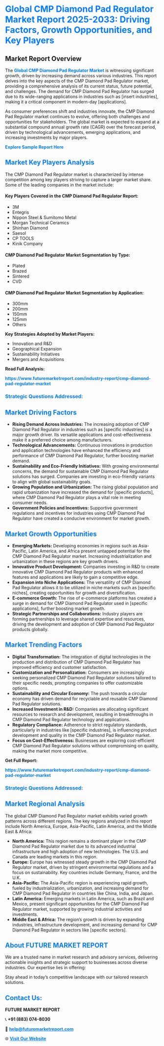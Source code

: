 <h1 style="color: #007BFF;">Global CMP Diamond Pad Regulator Market Report 2025-2033: Driving Factors, Growth Opportunities, and Key Players</h1>

<section id="overview">
<h2>Market Report Overview</h2>
<p>The <a href="https://www.futuremarketreport.com/industry-report/cmp-diamond-pad-regulator-market" style="color: #007BFF; text-decoration: none;"><strong>Global CMP Diamond Pad Regulator Market</strong></a> is witnessing significant growth, driven by increasing demand across various industries. This report delves into the key aspects of the CMP Diamond Pad Regulator market, providing a comprehensive analysis of its current status, future potential, and challenges. The demand for CMP Diamond Pad Regulator has surged due to its wide-ranging applications in industries such as [insert industries], making it a critical component in modern-day [applications].</p>
<p>As consumer preferences shift and industries innovate, the CMP Diamond Pad Regulator market continues to evolve, offering both challenges and opportunities for stakeholders. The global market is expected to expand at a substantial compound annual growth rate (CAGR) over the forecast period, driven by technological advancements, emerging applications, and increasing investments by major players.</p>
</section>

<section id="overview">
<p><a href="https://www.futuremarketreport.com/request-sample/reportId=37728" style="color: #007BFF; text-decoration: none;"><strong>Explore Sample Report Here</strong></a></p>
</section>

<section id="key-players">
<h2 style="color: #007BFF;">Market Key Players Analysis</h2>
<p>The CMP Diamond Pad Regulator market is characterized by intense competition among key players striving to capture a larger market share. Some of the leading companies in the market include:</p>
<h4>Key Players Covered in the CMP Diamond Pad Regulator Report:</h4>
<ul><li>3M</li><li>Entegris</li><li>Nippon Steel &amp; Sumitomo Metal</li><li>Morgan Technical Ceramics</li><li>Shinhan Diamond</li><li>Saesol</li><li>CP TOOLS</li><li>Kinik Company</li></ul>
<h4>CMP Diamond Pad Regulator Market Segmentation by Type:</h4>
<ul><li>Plated</li><li>Brazed</li><li>Sintered</li><li>CVD</li></ul>

<h4>CMP Diamond Pad Regulator Market Segmentation by Application:</h4>
<ul><li>300mm</li><li>200mm</li><li>150mm</li><li>125mm</li><li>Others</li></ul>
<p><strong>Key Strategies Adopted by Market Players:</strong></p>
<ul>
<li>Innovation and R&D</li>
<li>Geographical Expansion</li>
<li>Sustainability Initiatives</li>
<li>Mergers and Acquisitions</li>
</ul>
</section>

<section>
<p><strong>Read Full Analysis: </strong></p><a href="https://www.futuremarketreport.com/industry-report/cmp-diamond-pad-regulator-market" style="color: #007BFF; text-decoration: none;"><strong>https://www.futuremarketreport.com/industry-report/cmp-diamond-pad-regulator-market</strong></a>
<h3 style="color: #007BFF;">Strategic Questions Addressed:</h3>
</section>

<section id="driving-factors">
<h2 style="color: #007BFF;">Market Driving Factors</h2>
<ul>
<li><strong>Rising Demand Across Industries:</strong> The increasing adoption of CMP Diamond Pad Regulator in industries such as [specific industries] is a major growth driver. Its versatile applications and cost-effectiveness make it a preferred choice among manufacturers.</li>
<li><strong>Technological Advancements:</strong> Continuous innovations in production and application technologies have enhanced the efficiency and performance of CMP Diamond Pad Regulator, further boosting market demand.</li>
<li><strong>Sustainability and Eco-Friendly Initiatives:</strong> With growing environmental concerns, the demand for sustainable CMP Diamond Pad Regulator solutions has surged. Companies are investing in eco-friendly variants to align with global sustainability goals.</li>
<li><strong>Growing Population and Urbanization:</strong> The rising global population and rapid urbanization have increased the demand for [specific products], where CMP Diamond Pad Regulator plays a vital role in meeting consumer needs.</li>
<li><strong>Government Policies and Incentives:</strong> Supportive government regulations and incentives for industries using CMP Diamond Pad Regulator have created a conducive environment for market growth.</li>
</ul>
</section>

<section id="growth-opportunities">
<h2 style="color: #007BFF;">Market Growth Opportunities</h2>
<ul>
<li><strong>Emerging Markets:</strong> Developing economies in regions such as Asia-Pacific, Latin America, and Africa present untapped potential for the CMP Diamond Pad Regulator market. Increasing industrialization and urbanization in these regions are key growth drivers.</li>
<li><strong>Innovative Product Development:</strong> Companies investing in R&D to create innovative CMP Diamond Pad Regulator products with enhanced features and applications are likely to gain a competitive edge.</li>
<li><strong>Expansion into Niche Applications:</strong> The versatility of CMP Diamond Pad Regulator allows it to be utilized in niche markets such as [specific niches], creating opportunities for growth and diversification.</li>
<li><strong>E-commerce Growth:</strong> The rise of e-commerce platforms has created a surge in demand for CMP Diamond Pad Regulator used in [specific applications], further boosting market growth.</li>
<li><strong>Strategic Partnerships and Collaborations:</strong> Industry players are forming partnerships to leverage shared expertise and resources, driving the development and adoption of CMP Diamond Pad Regulator products globally.</li>
</ul>
</section>

<section id="trending-factors">
<h2 style="color: #007BFF;">Market Trending Factors</h2>
<ul>
<li><strong>Digital Transformation:</strong> The integration of digital technologies in the production and distribution of CMP Diamond Pad Regulator has improved efficiency and customer satisfaction.</li>
<li><strong>Customization and Personalization:</strong> Consumers are increasingly seeking personalized CMP Diamond Pad Regulator solutions tailored to their specific needs, prompting companies to offer customizable options.</li>
<li><strong>Sustainability and Circular Economy:</strong> The push towards a circular economy has driven demand for recyclable and reusable CMP Diamond Pad Regulator solutions.</li>
<li><strong>Increased Investment in R&D:</strong> Companies are allocating significant resources to research and development, resulting in breakthroughs in CMP Diamond Pad Regulator technology and applications.</li>
<li><strong>Regulatory Compliance:</strong> Adherence to strict regulatory standards, particularly in industries like [specific industries], is influencing product development and quality in the CMP Diamond Pad Regulator market.</li>
<li><strong>Focus on Cost-Effectiveness:</strong> Businesses are exploring cost-efficient CMP Diamond Pad Regulator solutions without compromising on quality, making the market more competitive.</li>
</ul>
</section>

<section>
<p><strong>Get Full Report: </strong></p><a href="https://www.futuremarketreport.com/industry-report/cmp-diamond-pad-regulator-market" style="color: #007BFF; text-decoration: none;"><strong>https://www.futuremarketreport.com/industry-report/cmp-diamond-pad-regulator-market</strong></a>
<h3 style="color: #007BFF;">Strategic Questions Addressed:</h3>
</section>


<section id="regional-analysis">
<h2 style="color: #007BFF;">Market Regional Analysis</h2>
<p>The global CMP Diamond Pad Regulator market exhibits varied growth patterns across different regions. The key regions analyzed in this report include North America, Europe, Asia-Pacific, Latin America, and the Middle East & Africa:</p>
<ul>
<li><strong>North America:</strong> This region remains a dominant player in the CMP Diamond Pad Regulator market due to its advanced industrial infrastructure and high adoption of new technologies. The U.S. and Canada are leading markets in this region.</li>
<li><strong>Europe:</strong> Europe has witnessed steady growth in the CMP Diamond Pad Regulator market, driven by stringent environmental regulations and a focus on sustainability. Key countries include Germany, France, and the U.K.</li>
<li><strong>Asia-Pacific:</strong> The Asia-Pacific region is experiencing rapid growth, fueled by industrialization, urbanization, and increasing demand for CMP Diamond Pad Regulator in countries like China, India, and Japan.</li>
<li><strong>Latin America:</strong> Emerging markets in Latin America, such as Brazil and Mexico, present significant opportunities for the CMP Diamond Pad Regulator market, supported by growing industrial activities and investments.</li>
<li><strong>Middle East & Africa:</strong> The region’s growth is driven by expanding industries, infrastructure development, and increasing demand for CMP Diamond Pad Regulator in sectors like [specific sectors].</li>
</ul>
</section>

<footer>
<h2 style="color: #007BFF;">About FUTURE MARKET REPORT</h2>
<p>We are a trusted name in market research and advisory services, delivering actionable insights and strategic support to businesses across diverse industries. Our expertise lies in offering:</p>

<p>Stay ahead in today’s competitive landscape with our tailored research solutions.</p>

<h2 style="color: #007BFF;">Contact Us:</h2>
<p><strong>FUTURE MARKET REPORT</strong></p>
<p>📞 <strong>+91 (883) 074-8030</strong></p>
<p>📧 <strong><a href="mailto:help@futuremarketreport.com" style="color: #007BFF;">help@futuremarketreport.com</a></strong></p>
<p>🌐 <strong><a href="https://www.futuremarketreport.com/" style="color: #007BFF;">Visit Our Website</a></strong></p>
</footer>